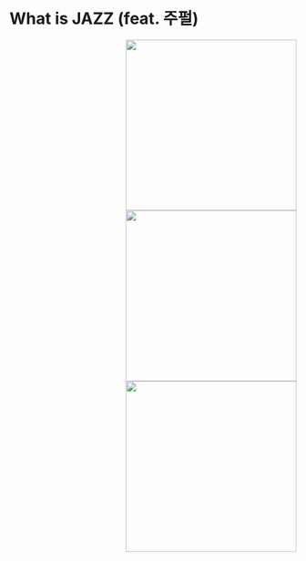 # What is JAZZ (feat. 주펄)

<img src="https://user-images.githubusercontent.com/113160789/200035224-7754badf-335a-4bc7-99df-e651582f75c5.png" width="300" align="right">
<img src="https://user-images.githubusercontent.com/113160789/200035244-92935c6a-45a4-4105-b1f8-9835f7991d04.png" width="300" align="right">
<img src="https://user-images.githubusercontent.com/113160789/200035257-6bb69c36-f202-4cd7-add6-c30133bf659f.png" width="300" align="right">
